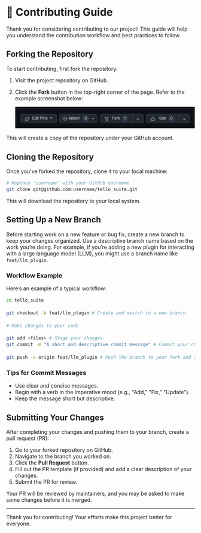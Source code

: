 # 🤝 Contributing Guide

Thank you for considering contributing to our project! This guide will help you understand the contribution workflow and best practices to follow.

## Forking the Repository

To start contributing, first fork the repository:

1. Visit the project repository on GitHub.
2. Click the **Fork** button in the top-right corner of the page. Refer to the example screenshot below:

    ![fork button example](./assets/fork-example.png)

This will create a copy of the repository under your GitHub account.

## Cloning the Repository

Once you've forked the repository, clone it to your local machine:

```bash
# Replace 'username' with your GitHub username
git clone git@github.com:username/tello_suite.git
```

This will download the repository to your local system.

## Setting Up a New Branch

Before starting work on a new feature or bug fix, create a new branch to keep your changes organized. Use a descriptive branch name based on the work you’re doing. For example, if you’re adding a new plugin for interacting with a large language model (LLM), you might use a branch name like `feat/llm_plugin`.

### Workflow Example

Here’s an example of a typical workflow:

```bash
cd tello_suite

git checkout -b feat/llm_plugin # Create and switch to a new branch

# Make changes to your code

git add <files> # Stage your changes
git commit -m "A short and descriptive commit message" # Commit your changes

git push -u origin feat/llm_plugin # Push the branch to your fork and set up tracking
```

### Tips for Commit Messages

- Use clear and concise messages.
- Begin with a verb in the imperative mood (e.g., "Add," "Fix," "Update").
- Keep the message short but descriptive.

## Submitting Your Changes

After completing your changes and pushing them to your branch, create a pull request (PR):

1. Go to your forked repository on GitHub.
2. Navigate to the branch you worked on.
3. Click the **Pull Request** button.
4. Fill out the PR template (if provided) and add a clear description of your changes.
5. Submit the PR for review.

Your PR will be reviewed by maintainers, and you may be asked to make some changes before it is merged.

---

Thank you for contributing! Your efforts make this project better for everyone.

